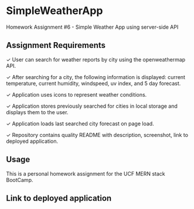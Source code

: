 # SimpleWeatherApp
Homework Assignment #6  - Simple Weather App using server-side API

## Assignment Requirements
✓ User can search for weather reports by city using the openweathermap API.

✓ After searching for a city, the following information is displayed: current temperature, current humidity, windspeed, uv index, and 5 day forecast.

✓ Application uses icons to represent weather conditions.

✓ Application stores previously searched for cities in local storage and displays them to the user.

✓ Application loads last searched city forecast on page load.

✓ Repository contains quality README with description, screenshot, link to deployed application.

## Usage
This is a personal homework assignment for the UCF MERN stack BootCamp.

## Link to deployed application